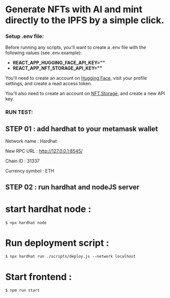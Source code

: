 # Generate NFTs with AI and mint directly to the IPFS by a simple click.
### Setup .env file:
Before running any scripts, you'll want to create a .env file with the following values (see .env.example):

- **REACT_APP_HUGGING_FACE_API_KEY=""**
- **REACT_APP_NFT_STORAGE_API_KEY=""**

You'll need to create an account on [Hugging Face](https://huggingface.co/), visit your profile settings, and create a read access token. 

You'll also need to create an account on [NFT.Storage](https://nft.storage/), and create a new API key.

### RUN TEST:
## STEP 01 : add hardhat to your metamask wallet

Network name :  Hardhat

New RPC URL : http://127.0.0.1:8545/

Chain ID : 31337

Currency symbol :  ETH


## STEP 02 : run hardhat and nodeJS server

# start hardhat node : 

`$ npx hardhat node`

# Run deployment script :

`$ npx hardhat run ./scripts/deploy.js --network localhost`

# Start frontend :

`$ npm run start`
